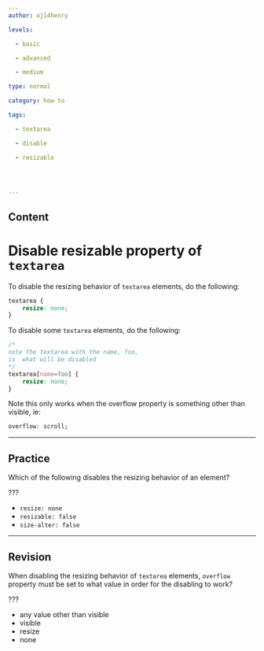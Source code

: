```yaml
---
author: oj14henry

levels:

  - basic

  - advanced

  - medium

type: normal

category: how to

tags:

  - textarea

  - disable

  - resizable




---
```

## Content
# Disable resizable property of `textarea`

To disable the resizing behavior of `textarea` elements, do the following:

```css
textarea {
    resize: none;
}
```
To disable some `textarea` elements, do the following:
```css
/* 
note the textarea with the name, foo,
is  what will be disabled 
*/
textarea[name=foo] {
    resize: none;
}
```

Note this only works when the overflow property is something other than visible, ie:

```css
overflow: scroll;
```

---
## Practice

Which of the following disables the resizing behavior of an element? 

???


* `resize: none` 
* `resizable: false` 
* `size-alter: false`

---
## Revision

When disabling the resizing behavior of `textarea` elements, `overflow` property must be set to what value in order for the disabling to work?

???


* any value other than visible
* visible
* resize
* none

